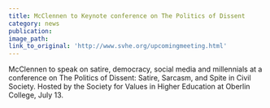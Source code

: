 ```yaml
---
title: McClennen to Keynote conference on The Politics of Dissent
category: news
publication:
image_path:
link_to_original: 'http://www.svhe.org/upcomingmeeting.html'
---
```



McClennen to speak on satire, democracy, social media and millennials at a conference on The Politics of Dissent: Satire, Sarcasm, and Spite in Civil Society. Hosted by the Society for Values in Higher Education at Oberlin College, July 13.
